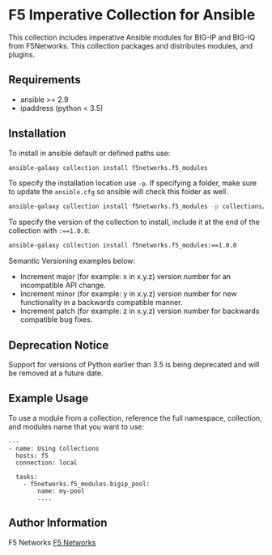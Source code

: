 # F5 Imperative Collection for Ansible

This collection includes imperative Ansible modules for BIG-IP and BIG-IQ from F5Networks.
This collection packages and distributes modules, and plugins.

## Requirements

 - ansible >= 2.9
 - ipaddress (python < 3.5)

## Installation

To install in ansible default or defined paths use:
```bash
ansible-galaxy collection install f5networks.f5_modules
```

To specify the installation location use `-p`. If specifying a folder, make sure to update the `ansible.cfg` so ansible will check this folder as well.
```bash
ansible-galaxy collection install f5networks.f5_modules -p collections/
```

To specify the version of the collection to install, include it at the end of the collection with `:==1.0.0`:
```bash
ansible-galaxy collection install f5networks.f5_modules:==1.0.0
```

Semantic Versioning examples below:
- Increment major (for example: x in x.y.z) version number for an incompatible API change.
- Increment minor (for example: y in x.y.z) version number for new functionality in a backwards compatible manner.
- Increment patch (for example: z in x.y.z) version number for backwards compatible bug fixes.

## Deprecation Notice
Support for versions of Python earlier than 3.5 is being deprecated and will be removed at a future date. 

## Example Usage


To use a module from a collection, reference the full namespace, collection, and modules name that you want to use:

```
---
- name: Using Collections
  hosts: f5
  connection: local

  tasks:
    - f5networks.f5_modules.bigip_pool:
        name: my-pool
        ....

```

## Author Information

F5 Networks
[F5 Networks](http://www.f5.com)
